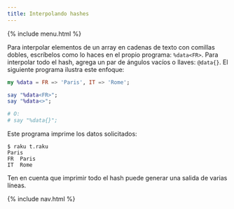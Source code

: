 ```yaml
---
title: Interpolando hashes
---
```


{% include menu.html %}

Para interpolar elementos de un array en cadenas de texto con comillas dobles, escríbelos como lo haces en el propio programa: `%data<FR>`. Para interpolar todo el hash, agrega un par de ángulos vacíos o llaves: `@data{}`. El siguiente programa ilustra este enfoque:

```raku
my %data = FR => 'Paris', IT => 'Rome';

say "%data<FR>";
say "%data<>";

# O:
# say "%data{}";
```

Este programa imprime los datos solicitados:

```console
$ raku t.raku
Paris
FR	Paris
IT	Rome
```

Ten en cuenta que imprimir todo el hash puede generar una salida de varias líneas.

{% include nav.html %}